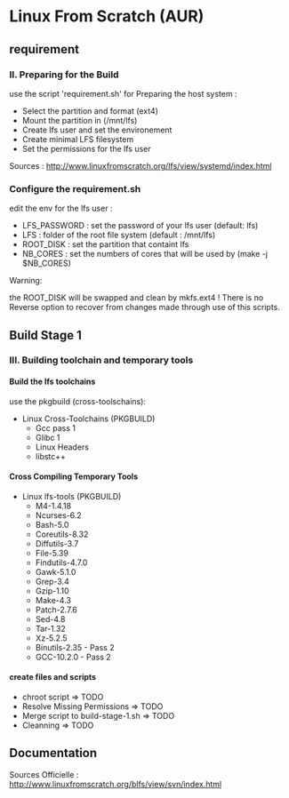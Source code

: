 # Linux From Scratch (AUR)

## requirement

### II. Preparing for the Build

use the script 'requirement.sh' for Preparing the host system :

  - Select the partition and format (ext4)
  - Mount the partition in (/mnt/lfs)
  - Create lfs user and set the environement
  - Create minimal LFS filesystem
  - Set the permissions for the lfs user

Sources : http://www.linuxfromscratch.org/lfs/view/systemd/index.html

### Configure the requirement.sh

edit the env for the lfs user :

  - LFS_PASSWORD : set the password of your lfs user (default: lfs)
  - LFS : folder of the root file system (default : /mnt/lfs)
  - ROOT_DISK : set the partition that containt lfs
  - NB_CORES : set the numbers of cores that will be used by (make -j $NB_CORES)

Warning:

the ROOT_DISK will be swapped and clean by mkfs.ext4 ! There is no Reverse option to recover from changes made through use of this scripts.

## Build Stage 1

### III. Building toolchain and temporary tools

#### Build the lfs toolchains

use the pkgbuild (cross-toolschains):

  - Linux Cross-Toolchains (PKGBUILD)
    - Gcc pass 1
    - Glibc 1
    - Linux Headers
    - libstc++

#### Cross Compiling Temporary Tools

  - Linux lfs-tools (PKGBUILD)
    - M4-1.4.18
    - Ncurses-6.2
    - Bash-5.0
    - Coreutils-8.32
    - Diffutils-3.7
    - File-5.39
    - Findutils-4.7.0
    - Gawk-5.1.0
    - Grep-3.4
    - Gzip-1.10
    - Make-4.3
    - Patch-2.7.6
    - Sed-4.8
    - Tar-1.32
    - Xz-5.2.5
    - Binutils-2.35 - Pass 2
    - GCC-10.2.0 - Pass 2

#### create files and scripts

  - chroot script => TODO
  - Resolve Missing Permissions => TODO
  - Merge script to build-stage-1.sh => TODO
  - Cleanning => TODO

## Documentation

Sources Officielle : http://www.linuxfromscratch.org/blfs/view/svn/index.html
